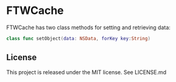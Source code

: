# FTWCache
FTWCache has two class methods for setting and retrieving data:

```swift
class func setObject(data: NSData, forKey key:String)
```
 
 
License
--
This project is released under the MIT license. See LICENSE.md
